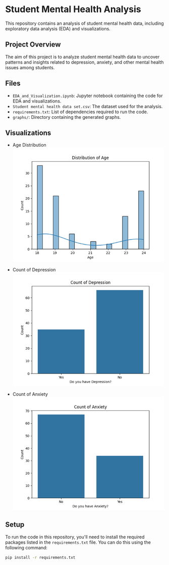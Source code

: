 # Student Mental Health Analysis

This repository contains an analysis of student mental health data, including exploratory data analysis (EDA) and visualizations.

## Project Overview

The aim of this project is to analyze student mental health data to uncover patterns and insights related to depression, anxiety, and other mental health issues among students.

## Files

- `EDA_and_Visualization.ipynb`: Jupyter notebook containing the code for EDA and visualizations.
- `Student mental health data set.csv`: The dataset used for the analysis.
- `requirements.txt`: List of dependencies required to run the code.
- `graphs/`: Directory containing the generated graphs.

## Visualizations

- Age Distribution
  ![Age Distribution](graphs/age_distribution.png)

- Count of Depression
  ![Count of Depression](graphs/depression_count.png)

- Count of Anxiety
  ![Count of Anxiety](graphs/anxiety_count.png)

## Setup

To run the code in this repository, you'll need to install the required packages listed in the `requirements.txt` file. You can do this using the following command:

```bash
pip install -r requirements.txt
